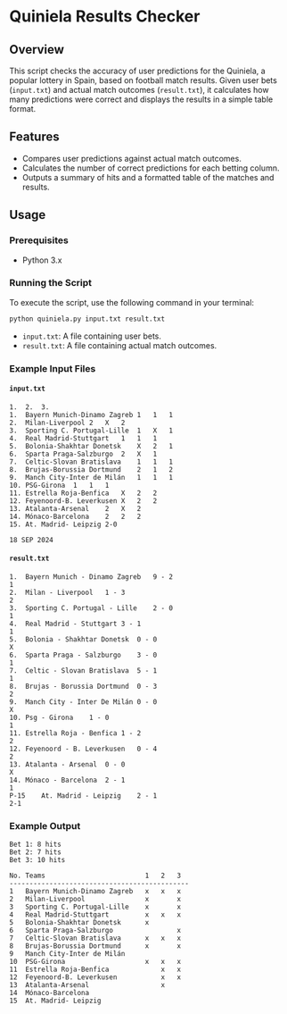 # Quiniela Results Checker

## Overview

This script checks the accuracy of user predictions for the Quiniela, a popular lottery in Spain, based on football match results. Given user bets (`input.txt`) and actual match outcomes (`result.txt`), it calculates how many predictions were correct and displays the results in a simple table format.

## Features

- Compares user predictions against actual match outcomes.
- Calculates the number of correct predictions for each betting column.
- Outputs a summary of hits and a formatted table of the matches and results.

## Usage

### Prerequisites

- Python 3.x

### Running the Script

To execute the script, use the following command in your terminal:

```sh
python quiniela.py input.txt result.txt
```

- `input.txt`: A file containing user bets.
- `result.txt`: A file containing actual match outcomes.

### Example Input Files

#### `input.txt`

```
1.	2.	3.					
1.	Bayern Munich-Dinamo Zagreb	1	1	1						
2.	Milan-Liverpool	2	X	2						
3.	Sporting C. Portugal-Lille	1	X	1						
4.	Real Madrid-Stuttgart	1	1	1						
5.	Bolonia-Shakhtar Donetsk	X	2	1						
6.	Sparta Praga-Salzburgo	2	X	1						
7.	Celtic-Slovan Bratislava	1	1	1						
8.	Brujas-Borussia Dortmund	2	1	2						
9.	Manch City-Inter de Milán	1	1	1						
10.	PSG-Girona	1	1	1						
11.	Estrella Roja-Benfica	X	2	2						
12.	Feyenoord-B. Leverkusen	X	2	2						
13.	Atalanta-Arsenal	2	X	2						
14.	Mónaco-Barcelona	2	2	2						
15.	At. Madrid- Leipzig	2-0

18 SEP 2024
```

#### `result.txt`

```
1.	Bayern Munich - Dinamo Zagreb	9 - 2	
1
2.	Milan - Liverpool	1 - 3	
2
3.	Sporting C. Portugal - Lille	2 - 0	
1
4.	Real Madrid - Stuttgart	3 - 1	
1
5.	Bolonia - Shakhtar Donetsk	0 - 0	
X
6.	Sparta Praga - Salzburgo	3 - 0	
1
7.	Celtic - Slovan Bratislava	5 - 1	
1
8.	Brujas - Borussia Dortmund	0 - 3	
2
9.	Manch City - Inter De Milán	0 - 0	
X
10.	Psg - Girona	1 - 0	
1
11.	Estrella Roja - Benfica	1 - 2	
2
12.	Feyenoord - B. Leverkusen	0 - 4	
2
13.	Atalanta - Arsenal	0 - 0	
X
14.	Mónaco - Barcelona	2 - 1	
1
P-15	At. Madrid - Leipzig	2 - 1	
2-1
```

### Example Output

```
Bet 1: 8 hits
Bet 2: 7 hits
Bet 3: 10 hits

No. Teams                         1   2   3
---------------------------------------------
1   Bayern Munich-Dinamo Zagreb   x   x   x
2   Milan-Liverpool               x       x
3   Sporting C. Portugal-Lille    x       x
4   Real Madrid-Stuttgart         x   x   x
5   Bolonia-Shakhtar Donetsk      x
6   Sparta Praga-Salzburgo                x
7   Celtic-Slovan Bratislava      x   x   x
8   Brujas-Borussia Dortmund      x       x
9   Manch City-Inter de Milán
10  PSG-Girona                    x   x   x
11  Estrella Roja-Benfica             x   x
12  Feyenoord-B. Leverkusen           x   x
13  Atalanta-Arsenal                  x
14  Mónaco-Barcelona
15  At. Madrid- Leipzig
```
